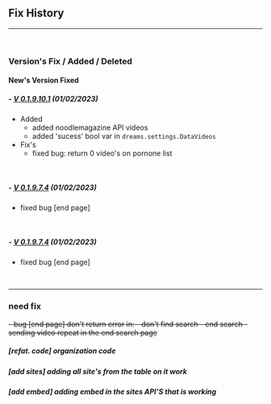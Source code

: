 ## Fix History

<hr>

<br>

### Version's Fix / Added / Deleted

#### New's Version Fixed



##### - <a href='https://pypi.org/project/dreams/0.1.9.10.1/'>V 0.1.9.10.1</a>  (01/02/2023)

- Added
  - added noodlemagazine API videos
  - added 'sucess' bool var in ```dreams.settings.DataVideos```
- Fix's
  -  fixed bug: return 0 video's on pornone list


<br>

##### - <a href='https://pypi.org/project/dreams/0.1.9.7.3/'>V 0.1.9.7.4</a>  (01/02/2023)
  -  fixed bug [end page] 

<br>

##### - <a href='https://pypi.org/project/dreams/0.1.9.7.3/'>V 0.1.9.7.4</a>  (01/02/2023)
  -  fixed bug [end page] 

<br>
<hr>

### need fix


  ~~- bug [end page] don't return error in:
    - don't find search 
    - end search
    - sending video repeat in the end search page~~

##### [refat. code] organization code
##### [add sites] adding all site's from the table on it work
##### [add embed] adding embed in the sites API'S that is working 